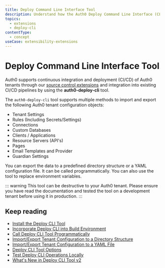 ```yaml
---
title: Deploy Command Line Interface Tool
description: Understand how the Auth0 Deploy Command Line Interface (CLI) tool works.
topics:
  - extensions
  - deploy-cli
contentType:
  - concept
useCase: extensibility-extensions
---
```

# Deploy Command Line Interface Tool

Auth0 supports continuous integration and deployment (CI/CD) of Auth0 tenants through our [source control extensions](/extensions#deploy-hosted-pages-rules-and-database-connections-scripts-from-external-repositories) and integration into existing CI/CD pipelines by using the **auth0-deploy-cli** tool.

The `auth0-deploy-cli` tool supports multiple methods to import and export the following Auth0 tenant configuration objects: 

- Tenant Settings
- Rules (Including Secrets/Settings)
- Connections
- Custom Databases
- Clients / Applications
- Resource Servers (API's)
- Pages
- Email Templates and Provider 
- Guardian Settings

 You can export the data to a predefined directory structure or a YAML configuration file. It can be called programmatically. You can also use the tool to replace environment variables. 

::: warning
This tool can be destructive to your Auth0 tenant. Please ensure you have read the documentation and tested the tool on a development tenant before using it in production.
:::

## Keep reading

* [Install the Deploy CLI Tool](/extensions/deploy-cli/guides/install-deploy-cli)
* [Incorporate Deploy CLI into Build Environment](/extensions/deploy-cli/guides/incorporate-deploy-cli-into-build-environment)
* [Call Deploy CLI Tool Programmatically](/egtensions/deploy-cli/guides/call-deploy-cli-programmatically)
* [Import/Export Tenant Configuration to a Directory Structure](/extensions/deploy-cli/guides/import-export-directory-structure)
* [Import/Export Tenant Configuration to a YAML File](/extensions/deploy-cli/guides/import-export-yaml-file)
* [Deploy CLI Tool Options](/extensions/deploy-cli/references/deploy-cli-options)
* [Test Deploy CLI Operations Locally](/extensions/deploy-cli/guides/test-locally)
* [What's New in Deploy CLI Tool v2](/extensions/deploy-cli/references/whats-new-v2)
